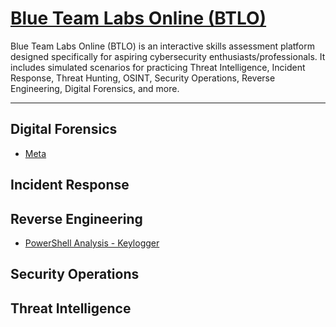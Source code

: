 # [Blue Team Labs Online (BTLO)](https://blueteamlabs.online/)

Blue Team Labs Online (BTLO) is an interactive skills assessment platform designed specifically for aspiring cybersecurity enthusiasts/professionals. It includes simulated scenarios for practicing Threat Intelligence, Incident Response, Threat Hunting, OSINT, Security Operations, Reverse Engineering, Digital Forensics, and more. 

---

## Digital Forensics
- <a href="https://github.com/mmhgwyjs/btlo/blob/main/Meta.md">Meta</a>

## Incident Response

## Reverse Engineering
- <a href="https://github.com/mmhgwyjs/btlo/blob/main/PowerShell%20Analysis%20-%20Keylogger.md">PowerShell Analysis - Keylogger</a>

## Security Operations

## Threat Intelligence
